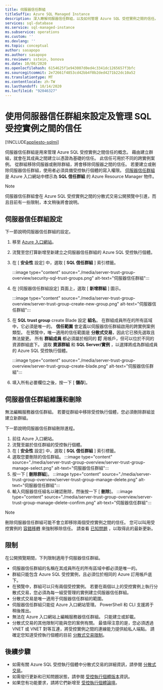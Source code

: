 ```yaml
---
title: 伺服器信任群組
titleSuffix: Azure SQL Managed Instance
description: 深入瞭解伺服器信任群組，以及如何管理 Azure SQL 受控實例之間的信任。
services: sql-database
ms.service: sql-managed-instance
ms.subservice: operations
ms.custom: ''
ms.devlang: ''
ms.topic: conceptual
author: sasapopo
ms.author: sasapopo
ms.reviewer: sstein, bonova
ms.date: 10/08/2020
ms.openlocfilehash: 6154625f1e943007d0ed4c3341dc1265657f3bfc
ms.sourcegitcommit: 2e72661f4853cd42bb4f0b2ded4271b22dc10a52
ms.translationtype: MT
ms.contentlocale: zh-TW
ms.lasthandoff: 10/14/2020
ms.locfileid: "92046327"
---
```

# <a name="use-server-trust-groups-to-set-up-and-manage-trust-between-sql-managed-instances"></a>使用伺服器信任群組來設定及管理 SQL 受控實例之間的信任
[!INCLUDE[appliesto-sqlmi](../includes/appliesto-sqlmi.md)]

伺服器信任群組是用來管理 Azure SQL 受控實例之間信任的概念。 藉由建立群組，就會在其成員之間建立以憑證為基礎的信任。 此信任可用於不同的跨實例案例。 從群組移除伺服器或刪除群組，將會移除伺服器之間的信任。 若要建立或刪除伺服器信任群組，使用者必須具備受控執行個體的寫入權限。
[伺服器信任群組](https://aka.ms/mi-server-trust-group-arm) 是 Azure 入口網站中標示為 **SQL 信任群組** 的 Azure Resource Manager 物件。

> [!NOTE]
> 伺服器信任群組會在 Azure SQL 受控實例之間的分散式交易公開預覽中引進，而且目前有一些限制，本文稍後將會說明。

## <a name="server-trust-group-setup"></a>伺服器信任群組設定

下一節說明伺服器信任群組的設定。

1. 移至 [Azure 入口網站](https://portal.azure.com/)。

2. 流覽至您打算新增至新建立之伺服器信任群組的 Azure SQL 受控執行個體。

3. 在 [ **安全性** 設定] 中，選取 [ **SQL 信任群組** ] 索引標籤。

   :::image type="content" source="./media/server-trust-group-overview/security-sql-trust-groups.png" alt-text="伺服器信任群組":::

4. 在 [伺服器信任群組設定] 頁面上，選取 [ **新增群組** ] 圖示。

   :::image type="content" source="./media/server-trust-group-overview/server-trust-group-create-new-group.png" alt-text="伺服器信任群組":::

5. 在 **SQL trust group** create Blade 設定 **組名**。 在群組成員所在的所有區域中，它必須是唯一的。 **信任範圍** 會定義以伺服器信任群組啟用的跨實例案例類型。 在預覽中，唯一適用的信任範圍是 **分散式交易**，因此它已預先選取且無法變更。 所有 **群組成員** 都必須屬於相同的 **訂** 用帳戶，但可以位於不同的資源群組底下。 選取 **資源群組** 和 **SQL Server/實例** ，以選擇將成為群組成員的 Azure SQL 受控執行個體。

   :::image type="content" source="./media/server-trust-group-overview/server-trust-group-create-blade.png" alt-text="伺服器信任群組":::

6. 填入所有必要欄位之後，按一下 [ **儲存**]。

## <a name="server-trust-group-maintenance-and-deletion"></a>伺服器信任群組維護和刪除

無法編輯服務器信任群組。 若要從群組中移除受控執行個體，您必須刪除群組並建立新群組。

下一節說明伺服器信任群組刪除進程。 
1. 前往 Azure 入口網站。
2. 流覽至屬於信任群組的受控執行個體。
3. 在 [ **安全性** 設定] 中，選取 [ **SQL 信任群組** ] 索引標籤。
4. 選取您要刪除的信任群組。
   :::image type="content" source="./media/server-trust-group-overview/server-trust-group-manage-select.png" alt-text="伺服器信任群組":::
5. 按一下 [ **刪除群組**]。
   :::image type="content" source="./media/server-trust-group-overview/server-trust-group-manage-delete.png" alt-text="伺服器信任群組":::
6. 輸入伺服器信任組名以確認刪除，然後按一下 [ **刪除**]。
   :::image type="content" source="./media/server-trust-group-overview/server-trust-group-manage-delete-confirm.png" alt-text="伺服器信任群組":::

> [!NOTE]
> 刪除伺服器信任群組可能不會立即移除兩個受控實例之間的信任。 您可以叫用受控實例的 [容錯移轉](https://docs.microsoft.com/powershell/module/az.sql/Invoke-AzSqlInstanceFailover) 來強制移除信任。 請查看 [已知問題](https://docs.microsoft.com/azure/azure-sql/database/doc-changes-updates-release-notes?tabs=managed-instance#known-issues) ，以取得此的最新更新。

## <a name="limitations"></a>限制

在公開預覽期間，下列限制適用于伺服器信任群組。
 * 伺服器信任群組的名稱在其成員所在的所有區域中都必須是唯一的。
 * 群組只能包含 Azure SQL 受控實例，且必須位於相同的 Azure 訂用帳戶底下。
 * 在預覽中，群組可以只有兩個受控實例。 若要在兩個以上的受控實例上執行分散式交易，您必須為每一組受管理的實例建立伺服器信任群組。
 * 分散式交易是唯一適用于伺服器信任群組的範圍。
 * 伺服器信任群組只能從 Azure 入口網站管理。 PowerShell 和 CLI 支援將于稍後推出。
 * 無法在 Azure 入口網站上編輯服務器信任群組。 只能建立或卸載。
 * 分散式交易的其他限制可能與您的案例有關。 最值得注意的是，您必須透過 VNET 或 VNET 對等互連，將受控實例之間的連線能力提供給私人端點。 請確定您知道受控執行個體的目前 [分散式交易限制](https://docs.microsoft.com/azure/azure-sql/database/elastic-transactions-overview#limitations)。

## <a name="next-steps"></a>後續步驟

* 如需有關 Azure SQL 受控執行個體中分散式交易的詳細資訊，請參閱 [分散式交易](../database/elastic-transactions-overview.md)。
* 如需發行更新和已知問題狀態，請參閱 [受控執行個體版本](../database/doc-changes-updates-release-notes.md)資訊。
* 如果您有功能要求，請將它們新增至 [受控執行個體論壇](https://feedback.azure.com/forums/915676-sql-managed-instance)。